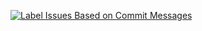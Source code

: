 [![Label Issues Based on Commit Messages](https://github.com/changchengdouletmedia/OGS-Doulet-Media/actions/workflows/label-commits.yml/badge.svg)](https://github.com/changchengdouletmedia/OGS-Doulet-Media/actions/workflows/label-commits.yml)
